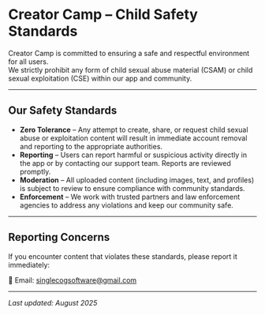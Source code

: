 # Creator Camp – Child Safety Standards

Creator Camp is committed to ensuring a safe and respectful environment for all users.  
We strictly prohibit any form of child sexual abuse material (CSAM) or child sexual exploitation (CSE) within our app and community.

---

## Our Safety Standards
- **Zero Tolerance** – Any attempt to create, share, or request child sexual abuse or exploitation content will result in immediate account removal and reporting to the appropriate authorities.  
- **Reporting** – Users can report harmful or suspicious activity directly in the app or by contacting our support team. Reports are reviewed promptly.  
- **Moderation** – All uploaded content (including images, text, and profiles) is subject to review to ensure compliance with community standards.  
- **Enforcement** – We work with trusted partners and law enforcement agencies to address any violations and keep our community safe.  

---

## Reporting Concerns
If you encounter content that violates these standards, please report it immediately:

📧 Email: [singlecogsoftware@gmail.com](mailto:singlecogsoftware@gmail.com)

---

_Last updated: August 2025_
